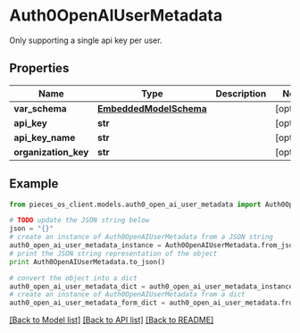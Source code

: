 # Auth0OpenAIUserMetadata

Only supporting a single api key per user.

## Properties

Name | Type | Description | Notes
------------ | ------------- | ------------- | -------------
**var_schema** | [**EmbeddedModelSchema**](EmbeddedModelSchema) |  | [optional] 
**api_key** | **str** |  | [optional] 
**api_key_name** | **str** |  | [optional] 
**organization_key** | **str** |  | [optional] 

## Example

```python
from pieces_os_client.models.auth0_open_ai_user_metadata import Auth0OpenAIUserMetadata

# TODO update the JSON string below
json = "{}"
# create an instance of Auth0OpenAIUserMetadata from a JSON string
auth0_open_ai_user_metadata_instance = Auth0OpenAIUserMetadata.from_json(json)
# print the JSON string representation of the object
print Auth0OpenAIUserMetadata.to_json()

# convert the object into a dict
auth0_open_ai_user_metadata_dict = auth0_open_ai_user_metadata_instance.to_dict()
# create an instance of Auth0OpenAIUserMetadata from a dict
auth0_open_ai_user_metadata_form_dict = auth0_open_ai_user_metadata.from_dict(auth0_open_ai_user_metadata_dict)
```
[[Back to Model list]](../README#documentation-for-models) [[Back to API list]](../README#documentation-for-api-endpoints) [[Back to README]](../README)


